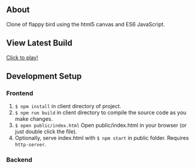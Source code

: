 About
--
Clone of flappy bird using the html5 canvas and ES6 JavaScript.

View Latest Build
--
[Click to play!](https://pkrisko.github.io/flappy-bird/public/index.html)

Development Setup
--
### Frontend
1. `$ npm install` in client directory of project.
2. `$ npm run build` in client directory to compile the source code as you make changes.
3. `$ open public/index.html` Open public/index.html in your browser (or just double click the file).
4. Optionally, serve index.html with `$ npm start` in public folder. Requires `http-server`.

### Backend